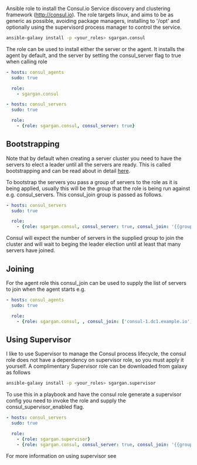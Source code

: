 Ansible role to install the Consul.io Service discovery and clustering framework (http://consul.io). The role targets linux, and aims to be as generic as possible, avoiding package managers, installing to '/opt' and optionally using the supervisord process manager to control the service.

```bash
ansible-galaxy install -p <your_roles> sgargan.consul
```

The role can be used to install either the server or the agent. It installs the agent by default, and the server by setting the consul_server flag to true when calling role

```yaml
- hosts: consul_agents
  sudo: true

  role:
    - sgargan.consul
```

```yaml
- hosts: consul_servers
  sudo: true

  role:
    - {role: sgargan.consul, consul_server: true}
```

Bootstrapping
-------------

Note that by default when creating a server cluster you need to have the servers to elect a leader until all the servers are ready. This is called bootstrapping and can be read about in detail [here](https://consul.io/docs/guides/bootstrapping.html).

To bootstrap the servers you pass a group of servers to the role as it is being applied, usually this will be the group that the role is being run against e.g. consul_servers. This consul_join group is passed as follows.

```yaml
- hosts: consul_servers
  sudo: true

  role:
    - {role: sgargan.consul, consul_server: true, consul_join: '{{groups["consul_servers"]}}'}
```

Consul will expect the number of servers in the supplied group to join the cluster and will wait to beging the leader election until at least that many servers have joined.

Joining
-------

For the agent role this consul_join can be used to supply the list of servers to join when the agent starts e.g.

```yaml
- hosts: consul_agents
  sudo: true

  role:
    - {role: sgargan.consul, , consul_join: ['consul-1.dc1.example.io', 'consul-2.dc1.example.io', 'consul-2.dc1.example.io']}
```

Using Supervisor
----------------

I like to use Supervisor to manage the Consul process lifecycle, the consul role does not have a dependency on supervisor role, so you must apply it yourself. A complimentary Supervisor role can be downloaded from galaxy as follows

```bash
ansible-galaxy install -p <your_roles> sgargan.supervisor
```

To use this in a playbook and have the consul role generate a supervisor config you need to invoke the role and supply the consul_supervisor_enabled flag.

```yaml
- hosts: consul_servers
  sudo: true

  role:
    - {role: sgargan.supervisor}
    - {role: sgargan.consul, consul_server: true, consul_join: '{{groups["consul_servers"]}}', consul_supervisor_enabled: true}
```

For more information on using supervisor see
